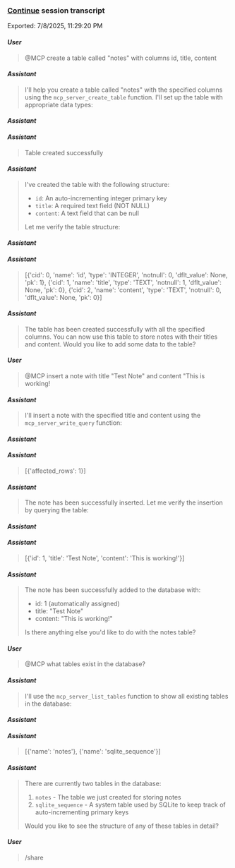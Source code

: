 ### [Continue](https://continue.dev) session transcript
 Exported: 7/8/2025, 11:29:20 PM

#### _User_

> @MCP create a table called "notes" with columns id, title, content

#### _Assistant_

> I'll help you create a table called "notes" with the specified columns using the `mcp_server_create_table` function. I'll set up the table with appropriate data types:

#### _Assistant_

> 

#### _Assistant_

> Table created successfully

#### _Assistant_

> I've created the table with the following structure:
> - `id`: An auto-incrementing integer primary key
> - `title`: A required text field (NOT NULL)
> - `content`: A text field that can be null
> 
> Let me verify the table structure:

#### _Assistant_

> 

#### _Assistant_

> [{'cid': 0, 'name': 'id', 'type': 'INTEGER', 'notnull': 0, 'dflt_value': None, 'pk': 1}, {'cid': 1, 'name': 'title', 'type': 'TEXT', 'notnull': 1, 'dflt_value': None, 'pk': 0}, {'cid': 2, 'name': 'content', 'type': 'TEXT', 'notnull': 0, 'dflt_value': None, 'pk': 0}]

#### _Assistant_

> The table has been created successfully with all the specified columns. You can now use this table to store notes with their titles and content. Would you like to add some data to the table?

#### _User_

> @MCP insert a note with title "Test Note" and content "This is working!

#### _Assistant_

> I'll insert a note with the specified title and content using the `mcp_server_write_query` function:

#### _Assistant_

> 

#### _Assistant_

> [{'affected_rows': 1}]

#### _Assistant_

> The note has been successfully inserted. Let me verify the insertion by querying the table:

#### _Assistant_

> 

#### _Assistant_

> [{'id': 1, 'title': 'Test Note', 'content': 'This is working!'}]

#### _Assistant_

> The note has been successfully added to the database with:
> - id: 1 (automatically assigned)
> - title: "Test Note"
> - content: "This is working!"
> 
> Is there anything else you'd like to do with the notes table?

#### _User_

> @MCP what tables exist in the database?

#### _Assistant_

> I'll use the `mcp_server_list_tables` function to show all existing tables in the database:

#### _Assistant_

> 

#### _Assistant_

> [{'name': 'notes'}, {'name': 'sqlite_sequence'}]

#### _Assistant_

> There are currently two tables in the database:
> 1. `notes` - The table we just created for storing notes
> 2. `sqlite_sequence` - A system table used by SQLite to keep track of auto-incrementing primary keys
> 
> Would you like to see the structure of any of these tables in detail?

#### _User_

> /share